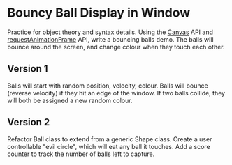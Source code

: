 # Bouncy Ball Display in Window
Practice for object theory and syntax details.
Using the [Canvas](https://developer.mozilla.org/en-US/docs/Learn/JavaScript/Client-side_web_APIs/Drawing_graphics) API and [requestAnimationFrame](https://developer.mozilla.org/en-US/docs/Web/API/window/requestAnimationFrame) API, write a bouncing balls demo.
The balls will bounce around the screen, and change colour when they touch each other.
## Version 1
Balls will start with random position, velocity, colour.
Balls will bounce (reverse velocity) if they hit an edge of the window.
If two balls collide, they will both be assigned a new random colour.
## Version 2
Refactor Ball class to extend from a generic Shape class.
Create a user controllable "evil circle", which will eat any ball it touches.
Add a score counter to track the number of balls left to capture.